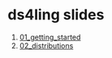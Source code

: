 ds4ling slides
================

1.  [01\_getting\_started](https://ds4ling.github.io/slides/01_getting_started/)
2.  [02\_distributions](https://ds4ling.github.io/slides/02_distributions/)
